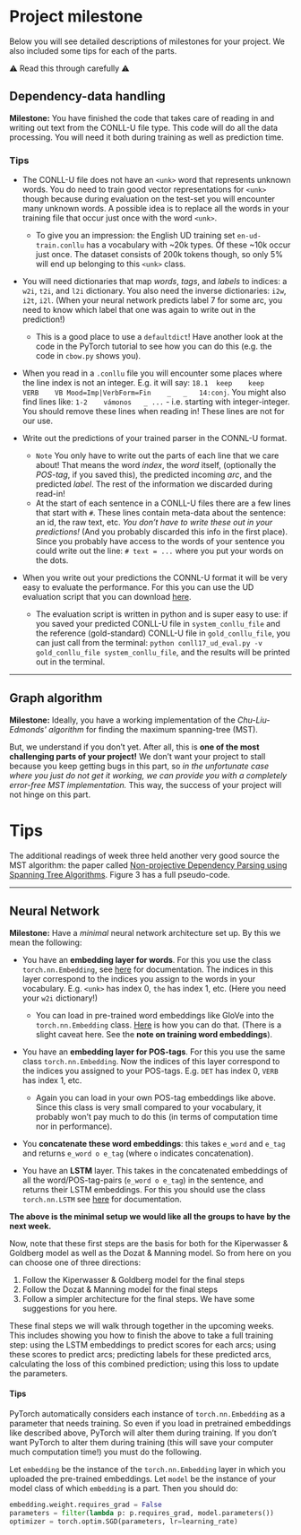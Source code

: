 # Project milestone

Below you will see detailed descriptions of milestones for your project. We also included some tips for each of the parts.

:warning: Read this through carefully :warning:

## Dependency-data handling

**Milestone:** You have finished the code that takes care of reading in and writing out text from the CONLL-U file type. This code will do all the data processing. You will need it both during training as well as prediction time.

### Tips

* The CONLL-U file does not have an `<unk>` word that represents unknown words. You do need to train good vector representations for `<unk>` though because during evaluation on the test-set you will encounter many unknown words. A possible idea is to replace all the words in your training file that occur just once with the word `<unk>`.
    * To give you an impression: the English UD training set `en-ud-train.conllu` has a vocabulary with ~20k types. Of these ~10k occur just once. The dataset consists of 200k tokens though, so only 5% will end up belonging to this `<unk>` class.

* You will need dictionaries that map *words*, *tags*, and *labels* to indices: a `w2i`, `t2i`, and `l2i` dictionary. You also need the inverse dictionaries: `i2w`, `i2t`, `i2l`. (When your neural network predicts label 7 for some arc, you need to know which label that one was again to write out in the prediction!)
    * This is a good place to use a `defaultdict`! Have another look at the code in the PyTorch tutorial to see how you can do this (e.g. the code in `cbow.py` shows you).

* When you read in a `.conllu` file you will encounter some places where the line index is not an integer. E.g. it will say: `18.1	keep	keep	VERB	VB Mood=Imp|VerbForm=Fin	_	_	14:conj`. You might also find lines like: `1-2    vámonos   _ ...` - i.e. starting with integer-integer. You should remove these lines when reading in! These lines are not for our use.

* Write out the predictions of your trained parser in the CONNL-U format.
    * `Note` You only have to write out the parts of each line that we care about! That means the word *index*, the *word* itself, (optionally the *POS-tag*, if you saved this), the predicted incoming *arc*, and the predicted *label*. The rest of the information we discarded during read-in!
    * At the start of each sentence in a CONLL-U files there are a few lines that start with `#`. These lines contain meta-data about the sentence: an id, the raw text, etc. *You don’t have to write these out in your predictions!* (And you probably discarded this info in the first place). Since you probably have access to the words of your sentence you could write out the line: `# text = ...` where you put your words on the dots.

* When you write out your predictions the CONNL-U format it will be very easy to evaluate the performance. For this you can use the UD evaluation script that you can download [here](http://universaldependencies.org/conll17/evaluation.html).
    * The evaluation script is written in python and is super easy to use: if you saved your predicted CONLL-U file in `system_conllu_file` and the reference (gold-standard) CONLL-U file in `gold_conllu_file`, you can just call from the terminal: `python conll17_ud_eval.py -v gold_conllu_file system_conllu_file`, and the results will be printed out in the terminal.

----

## Graph algorithm

**Milestone:** Ideally, you have a working implementation of the *Chu-Liu-Edmonds' algorithm* for finding the maximum spanning-tree (MST).

But, we understand if you don’t yet. After all, this is **one of the most challenging parts of your project!** We don’t want your project to stall because you keep getting bugs in this part, so *in the unfortunate case where you just do not get it working, we can provide you with a completely error-free MST implementation.* This way, the success of your project will not hinge on this part.

# Tips

The additional readings of week three held another very good source the MST algorithm: the paper called [Non-projective Dependency Parsing using Spanning Tree Algorithms](http://www.aclweb.org/anthology/H05-1066). Figure 3 has a full pseudo-code.

----

## Neural Network

**Milestone:** Have a *minimal* neural network architecture set up. By this we mean the following:

* You have an **embedding layer for words**. For this you use the class `torch.nn.Embedding`, see [here](http://pytorch.org/docs/master/nn.html#embedding) for documentation. The indices in this layer correspond to the indices you assign to the words in your vocabulary. E.g. `<unk>` has index 0, `the` has index 1, etc. (Here you need your `w2i` dictionary!)

    * You can load in pre-trained word embeddings like GloVe into the `torch.nn.Embedding` class. [Here](https://discuss.pytorch.org/t/can-we-use-pre-trained-word-embeddings-for-weight-initialization-in-nn-embedding/1222) is how you can do that. (There is a slight caveat here. See the **note on training word embeddings**).

* You have an **embedding layer for POS-tags**. For this you use the same class `torch.nn.Embedding`. Now the indices of this layer correspond to the indices you assigned to your POS-tags. E.g. `DET` has index 0, `VERB` has index 1, etc.
    * Again you can load in your own POS-tag embeddings like above. Since this class is very small compared to your vocabulary, it probably won’t pay much to do this (in terms of computation time nor in performance).

* You **concatenate these word embeddings**: this takes `e_word` and `e_tag` and returns `e_word o e_tag` (where `o` indicates concatenation).

* You have an **LSTM** layer. This takes in the concatenated embeddings of all the word/POS-tag-pairs (`e_word o e_tag`) in the sentence, and returns their LSTM embeddings. For this you should use the class `torch.nn.LSTM` see [here](http://pytorch.org/docs/master/nn.html#embedding) for documentation.

**The above is the minimal setup we would like all the groups to have by the next week.**

Now, note that these first steps are the basis for both for the Kiperwasser & Goldberg model as well as the Dozat & Manning model. So from here on you can choose one of three directions:
1. Follow the Kiperwasser & Goldberg model for the final steps
2. Follow the Dozat & Manning model for the final steps
3. Follow a simpler architecture for the final steps. We have some suggestions for you here.

These final steps we will walk through together in the upcoming weeks. This includes showing you how to finish the above to take a full training step: using the LSTM embeddings to predict scores for each arcs; using these scores to predict arcs; predicting labels for these predicted arcs, calculating the loss of this combined prediction; using this loss to update the parameters.

#### Tips

PyTorch automatically considers each instance of `torch.nn.Embedding` as a parameter that needs training. So even if you load in pretrained embeddings like described above, PyTorch will alter them during training. If you don’t want PyTorch to alter them during training (this will save your computer much computation time!) you must do the following.

Let `embedding` be the instance of the `torch.nn.Embedding` layer in which you uploaded the pre-trained embeddings. Let `model` be the instance of your model class of which `embedding` is a part. Then you should do:

```python
embedding.weight.requires_grad = False
parameters = filter(lambda p: p.requires_grad, model.parameters())
optimizer = torch.optim.SGD(parameters, lr=learning_rate)
```
